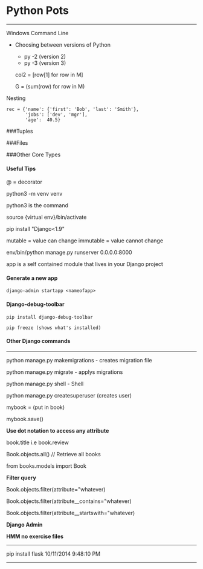 # Python Pots #
---

Windows Command Line

- Choosing between versions of Python
	- py -2 (version 2)
	- py -3 (version 3)

    col2 = [row[1] for row in M]
    
    G = (sum(row) for row in M)

Nesting

    rec = {'name': {'first': 'Bob', 'last': 'Smith'},
           'jobs': ['dev', 'mgr'],
           'age':  40.5}

    
###Tuples



###Files



###Other Core Types


#### Useful Tips

@ = decorator

python3 -m venv venv

python3 is the command

source {virtual env}/bin/activate

pip install "Django<1.9"

mutable = value can change
immutable = value cannot change

env/bin/python manage.py runserver 0.0.0.0:8000

app is a self contained module that lives in your Django project

#### Generate a new app

	django-admin startapp <nameofapp>

#### Django-debug-toolbar

	pip install django-debug-toolbar

	pip freeze (shows what's installed)

#### Other Django commands
---

python manage.py makemigrations - creates migration file

python manage.py migrate - applys migrations

python manage.py shell - Shell

python manage.py createsuperuser (creates user)

mybook = (put in book)

mybook.save()

**Use dot notation to access any attribute**

book.title i.e book.review

Book.objects.all() // Retrieve all books

from books.models import Book

**Filter query**

Book.objects.filter(attribute="whatever)

Book.objects.filter(attribute__contains="whatever)

Book.objects.filter(attribute__startswith="whatever)

**Django Admin**


**HMM no exercise files**

---
pip install flask
10/11/2014 9:48:10 PM 

---
